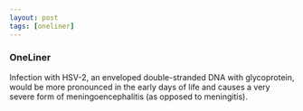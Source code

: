 ```yaml
---
layout: post
tags: [oneliner]
---
```



### OneLiner

Infection with HSV-2, an enveloped double-stranded DNA with glycoprotein, would be more pronounced in the early days of life and causes a very severe form of meningoencephalitis (as opposed to meningitis).

